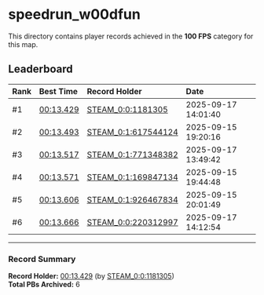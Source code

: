 # speedrun_w00dfun

This directory contains player records achieved in the **100 FPS** category for this map.

## Leaderboard

| Rank | Best Time | Record Holder | Date                |
| :--- | :-------- | :------------ | :------------------ |
| #1   | [00:13.429](./00013429_STEAM_0_0_1181305_20250917-140140.zip) | [STEAM_0:0:1181305](https://speedrun16.com/profile/STEAM_0:0:1181305)   | 2025-09-17 14:01:40 |
| #2   | [00:13.493](./00013493_STEAM_0_1_617544124_20250915-192016.zip) | [STEAM_0:1:617544124](https://speedrun16.com/profile/STEAM_0:1:617544124)   | 2025-09-15 19:20:16 |
| #3   | [00:13.517](./00013517_STEAM_0_1_771348382_20250917-134942.zip) | [STEAM_0:1:771348382](https://speedrun16.com/profile/STEAM_0:1:771348382)   | 2025-09-17 13:49:42 |
| #4   | [00:13.571](./00013571_STEAM_0_1_169847134_20250915-194448.zip) | [STEAM_0:1:169847134](https://speedrun16.com/profile/STEAM_0:1:169847134)   | 2025-09-15 19:44:48 |
| #5   | [00:13.606](./00013606_STEAM_0_1_926467834_20250915-200149.zip) | [STEAM_0:1:926467834](https://speedrun16.com/profile/STEAM_0:1:926467834)   | 2025-09-15 20:01:49 |
| #6   | [00:13.666](./00013666_STEAM_0_0_220312997_20250917-141254.zip) | [STEAM_0:0:220312997](https://speedrun16.com/profile/STEAM_0:0:220312997)   | 2025-09-17 14:12:54 |

---

### Record Summary
**Record Holder:** [00:13.429](./00013429_STEAM_0_0_1181305_20250917-140140.zip) (by [STEAM_0:0:1181305](https://speedrun16.com/profile/STEAM_0:0:1181305))  
**Total PBs Archived:** 6